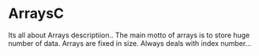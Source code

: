 # ArraysC
Its all about Arrays descriptiion..
The main motto of arrays is to store huge number of data.
Arrays are fixed in size. Always deals with index number...
